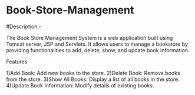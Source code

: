 # Book-Store-Management 

#Description:-

The Book Store Management System is a web application built using Tomcat server, JSP 
and Servlets. It allows users to manage a bookstore by providing functionalities to
add, delete, show, and update book information.


Features

1)Add Book: Add new books to the store.
2)Delete Book: Remove books from the store.
3)Show All Books: Display a list of all books in the store.
4)Update Book Information: Modify details of existing books.
